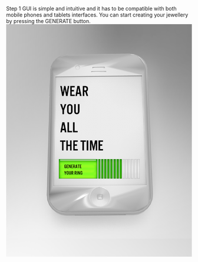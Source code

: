 Step 1
GUI is simple and intuitive and it has to be compatible with both mobile phones and tablets interfaces. 
You can start creating your jewellery by pressing the GENERATE button.
![Example Image](../project_images/generate.png?raw=true "Example Image")
